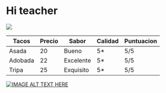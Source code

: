 # Hi teacher
![](https://t2.uc.ltmcdn.com/images/0/3/4/img_como_hacer_una_fogata_25430_600.jpg)


| Tacos   | Precio | Sabor     | Calidad | Puntuacion |
|---------|--------|-----------|---------|------------|
| Asada   | 20     | Bueno     | 5*      | 5/5        |
| Adobada | 22     | Excelente | 5*      | 5/5        |
| Tripa   | 25     | Exquisito | 5*      | 5/5        |


[![IMAGE ALT TEXT HERE](https://img.youtube.com/vi/0Mllm-jHD8U/0.jpg)](https://www.youtube.com/watch?v=0Mllm-jHD8U)
